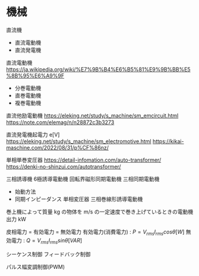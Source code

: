 # 機械

直流機
- 直流電動機
- 直流発電機

直流電動機
https://ja.wikipedia.org/wiki/%E7%9B%B4%E6%B5%81%E9%9B%BB%E5%8B%95%E6%A9%9F
- 分巻電動機
- 直巻電動機
- 複巻電動機

直流他励電動機
https://eleking.net/study/s_machine/sm_emcircuit.html
https://note.com/elemag/n/n28872c3b3273

直流発電機起電力 e[V]
https://eleking.net/study/s_machine/sm_electromotive.html
https://kikai-maschine.com/2022/08/31/p%CF%86nz/

単相単巻変圧器
https://detail-infomation.com/auto-transformer/
https://denki-no-shinzui.com/autotransformer/

三相誘導機
6極誘導電動機
回転界磁形同期電動機
三相同期電動機
- 始動方法
- 同期インピーダンス
単相変圧器
三相巻線形誘導電動機

巻上機によって質量  kg の物体を  m/s の一定速度で巻き上げているときの電動機出力 kW

皮相電力 = 有効電力 = 無効電力
有効電力(消費電力) : $P = V_{rms}I_{rms} cos θ [W]$
無効電力 : $Q = V_{rms}I_{rms} sin θ [VAR]$

シーケンス制御
フィードバック制御

パルス幅変調制御(PWM)
